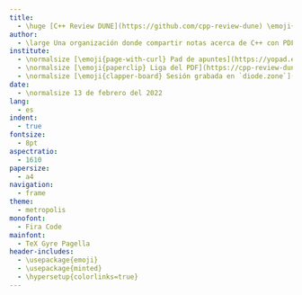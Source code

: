 ```yaml
---
title:
  - \huge [C++ Review DUNE](https://github.com/cpp-review-dune) \emoji{laptop}
author:
  - \large Una organización donde compartir notas acerca de C++ con PDFs escritos en \LaTeX.
institute:
  - \normalsize [\emoji{page-with-curl} Pad de apuntes](https://yopad.eu/p/2022-02-13-dune-365days)
  - \normalsize [\emoji{paperclip} Liga del PDF](https://cpp-review-dune.github.io/meetings-2022/2022-02-13.pdf)
  - \normalsize [\emoji{clapper-board} Sesión grabada en `diode.zone`](https://cpp-review-dune.github.io/videos/zoom/2022)
date:
  - \normalsize 13 de febrero del 2022
lang:
  - es
indent:
  - true
fontsize:
  - 8pt
aspectratio:
  - 1610
papersize:
  - a4
navigation:
  - frame
theme:
  - metropolis
monofont:
  - Fira Code
mainfont:
  - TeX Gyre Pagella
header-includes:
  - \usepackage{emoji}
  - \usepackage{minted}
  - \hypersetup{colorlinks=true}
---
```

